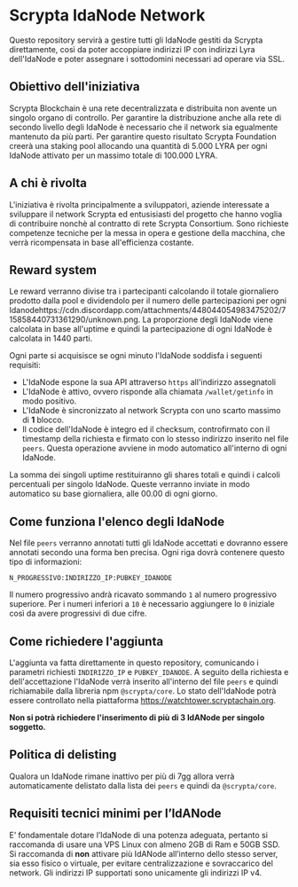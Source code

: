 # Scrypta IdaNode Network

Questo repository servirà a gestire tutti gli IdaNode gestiti da Scrypta direttamente, così da poter accoppiare indirizzi IP con indirizzi Lyra dell'IdaNode e poter assegnare i sottodomini necessari ad operare via SSL.

## Obiettivo dell'iniziativa

Scrypta Blockchain è una rete decentralizzata e distribuita non avente un singolo organo di controllo. Per garantire la distribuzione anche alla rete di secondo livello degli IdaNode è necessario che il network sia egualmente mantenuto da più parti. Per garantire questo risultato Scrypta Foundation creerà una staking pool allocando una quantità di 5.000 LYRA per ogni IdaNode attivato per un massimo totale di 100.000 LYRA.

## A chi è rivolta

L'iniziativa è rivolta principalmente a sviluppatori, aziende interessate a sviluppare il network Scrypta ed entusisiasti del progetto che hanno voglia di contribuire nonchè al contratto di rete Scrypta Consortium. Sono richieste competenze tecniche per la messa in opera e gestione della macchina, che verrà ricompensata in base all'efficienza costante.

## Reward system

Le reward verranno divise tra i partecipanti calcolando il totale giornaliero prodotto dalla pool e dividendolo per il numero delle partecipazioni per ogni Idanodehttps://cdn.discordapp.com/attachments/448044054983475202/715858440731361290/unknown.png. La proporzione degli IdaNode viene calcolata in base all'uptime e quindi la partecipazione di ogni IdaNode è calcolata in 1440 parti.

Ogni parte si acquisisce se ogni minuto l'IdaNode soddisfa i seguenti requisiti:

- L'IdaNode espone la sua API attraverso `https` all'indirizzo assegnatoli
- L'IdaNode è attivo, ovvero risponde alla chiamata `/wallet/getinfo` in modo positivo.
- L'IdaNode è sincronizzato al network Scrypta con uno scarto massimo di **1** blocco.
- Il codice dell'IdaNode è integro ed il checksum, controfirmato con il timestamp della richiesta e firmato con lo stesso indirizzo inserito nel file `peers`. Questa operazione avviene in modo automatico all'interno di ogni IdaNode.

La somma dei singoli uptime restituiranno gli shares totali e quindi i calcoli percentuali per singolo IdaNode. Queste verranno inviate in modo automatico su base giornaliera, alle 00.00 di ogni giorno.

## Come funziona l'elenco degli IdaNode

Nel file `peers` verranno annotati tutti gli IdaNode accettati e dovranno essere annotati secondo una forma ben precisa. Ogni riga dovrà contenere questo tipo di informazioni:

```
N_PROGRESSIVO:INDIRIZZO_IP:PUBKEY_IDANODE
```

Il numero progressivo andrà ricavato sommando `1` al numero progressivo superiore. Per i numeri inferiori a `10` è necessario aggiungere lo `0` iniziale così da avere progressivi di due cifre.

## Come richiedere l'aggiunta

L'aggiunta va fatta direttamente in questo repository, comunicando i parametri richiesti `INDIRIZZO_IP` e `PUBKEY_IDANODE`. A seguito della richiesta e dell'accettazione l'IdaNode verrà inserito all'interno del file `peers` e quindi richiamabile dalla libreria npm `@scrypta/core`.
Lo stato dell'IdaNode potrà essere controllato nella piattaforma https://watchtower.scryptachain.org.

**Non si potrà richiedere l'inserimento di più di 3 IdANode per singolo soggetto.**

## Politica di delisting

Qualora un IdaNode rimane inattivo per più di 7gg allora verrà automaticamente delistato dalla lista dei `peers` e quindi da `@scrypta/core`.

## Requisiti tecnici minimi per l’IdANode

E’ fondamentale dotare l’IdaNode di una potenza adeguata, pertanto si raccomanda di usare una VPS Linux con almeno 2GB di Ram e 50GB SSD.
Si raccomanda di **non** attivare più IdANode all’interno dello stesso server, sia esso fisico o virtuale, per evitare centralizzazione e sovraccarico del network. Gli indirizzi IP supportati sono unicamente gli indirizzi IP v4.
